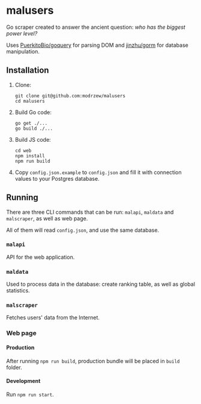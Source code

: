 # malusers

Go scraper created to answer the ancient question: *who has the biggest power level?*

Uses [PuerkitoBio/goquery](https://github.com/PuerkitoBio/goquery) for parsing DOM and [jinzhu/gorm](https://github.com/jinzhu/gorm) for database manipulation.

## Installation

1. Clone:

    ```
    git clone git@github.com:modrzew/malusers
    cd malusers
    ```

2. Build Go code:

    ```
    go get ./...
    go build ./...
    ```

3. Build JS code:

    ```
    cd web
    npm install
    npm run build
    ```

4. Copy `config.json.example` to `config.json` and fill it with connection values to your Postgres database.

## Running

There are three CLI commands that can be run: `malapi`, `maldata` and `malscraper`, as well as web page.

All of them will read `config.json`, and use the same database.

### `malapi`

API for the web application.

### `maldata`

Used to process data in the database: create ranking table, as well as global statistics.

### `malscraper`

Fetches users' data from the Internet.

### Web page

#### Production

After running `npm run build`, production bundle will be placed in `build` folder.

#### Development

Run `npm run start`.
